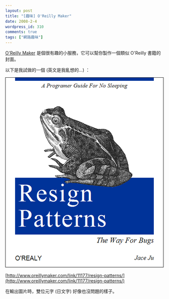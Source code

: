 ```yaml
---
layout: post
title: "[趣味] O'Reilly Maker"
date: 2008-2-4
wordpress_id: 310
comments: true
tags: ["網路趣味"]
---
```


[O'Reilly Maker](http://www.oreillymaker.com/) 是個很有趣的小服務，它可以幫你製作一個類似 O'Reilly 書籍的封面。

以下是我試做的一個 (英文是我亂想的...) ：

![Resign Patterns](/resources/oreillymaker/resign_patterns.gif)

[http://www.oreillymaker.com/link/11177/resign-patterns/](http://www.oreillymaker.com/link/11177/resign-patterns/)

在輸出圖片時，雙位元字 (日文字) 好像也沒問題的樣子。
